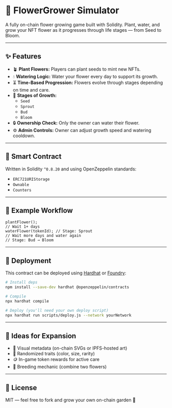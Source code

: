 # 🌸 FlowerGrower Simulator           
           
A fully on-chain flower growing game built with Solidity. Plant, water, and grow your NFT flower as it progresses through life stages — from Seed to Bloom.     
        
---       
       
## ✨ Features   
        
- 🪴 **Plant Flowers:** Players can plant seeds to mint new NFTs.     
- 💧 **Watering Logic:** Water your flower every day to support its growth.      
- ⏳ **Time-Based Progression:** Flowers evolve through stages depending on time and care.   
- 🌼 **Stages of Growth:** 
  - `Seed`   
  - `Sprout`  
  - `Bud`  
  - `Bloom`  
- 🔒 **Ownership Check:** Only the owner can water their flower.   
- ⚙️ **Admin Controls:** Owner can adjust growth speed and watering cooldown.  
  
---  
  
## 🧱 Smart Contract  
Written in Solidity `^0.8.20` and using OpenZeppelin standards:  
- `ERC721URIStorage`
- `Ownable`  
- `Counters`

---

## 🧪 Example Workflow
```solidity
plantFlower();
// Wait 1+ days
waterFlower(tokenId); // Stage: Sprout
// Wait more days and water again
// Stage: Bud → Bloom
```

---

## 🔧 Deployment
This contract can be deployed using [Hardhat](https://hardhat.org) or [Foundry](https://book.getfoundry.sh/):

```bash
# Install deps
npm install --save-dev hardhat @openzeppelin/contracts

# Compile
npx hardhat compile

# Deploy (you'll need your own deploy script)
npx hardhat run scripts/deploy.js --network yourNetwork
```

---

## 🧠 Ideas for Expansion
- 🌿 Visual metadata (on-chain SVGs or IPFS-hosted art)
- 🌈 Randomized traits (color, size, rarity)
- 🪙 In-game token rewards for active care
- 🧬 Breeding mechanic (combine two flowers)

---

## 📜 License
MIT — feel free to fork and grow your own on-chain garden 🌸

